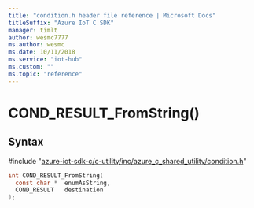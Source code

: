 ```yaml
---                             
title: "condition.h header file reference | Microsoft Docs" 
titleSuffix: "Azure IoT C SDK"            
manager: timlt                 
author: wesmc7777              
ms.author: wesmc               
ms.date: 10/11/2018                    
ms.service: "iot-hub"             
ms.custom: ""                
ms.topic: "reference"        
---                            
```


# COND_RESULT_FromString()

## Syntax

\#include "[azure-iot-sdk-c/c-utility/inc/azure_c_shared_utility/condition.h](../condition-h.md)"  
```C
int COND_RESULT_FromString(
  const char *  enumAsString,
  COND_RESULT   destination
);
```

